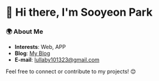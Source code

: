 # 👋 Hi there, I'm Sooyeon Park

### 🌍 About Me
- **Interests**: Web,  APP
- **Blog**: [My Blog](https://velog.io/@lilac_syy)
- **E-mail**: lullaby101323@gmail.com

Feel free to connect or contribute to my projects! 😊

